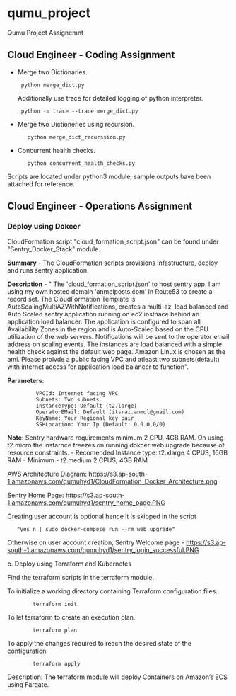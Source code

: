 # qumu_project
Qumu Project Assignemnt

## Cloud Engineer - Coding Assignment

   - Merge two Dictionaries.
    
          python merge_dict.py
      
      Additionally use trace for detailed logging of python interpreter.
      
          python -m trace --trace merge_dict.py
   
   - Merge two Dictioneries using recursion.
   
            python merge_dict_recurssion.py
   
   
   - Concurrent health checks.
   
            python concurrent_health_checks.py
      
   Scripts are located under python3 module, sample outputs have been attached for reference.
 
 
 
 ## Cloud Engineer - Operations Assignment

### Deploy using Dokcer
    
   CloudFormation script "cloud_formation_script.json" can be found under "Sentry_Docker_Stack" module.
    
   **Summary** - The CloudFormation scripts provisions infastructure, deploy and runs sentry application.
    
   **Description** - " The 'cloud_formation_script.json' to host sentry app. I am using my own hosted domain 'anmolposts.com' in Route53 to create a record set. The CloudFormation Template is AutoScalingMultiAZWithNotifications, creates a multi-az, load balanced and Auto Scaled sentry application running on ec2 instnace behind an application load balancer. The application is configured to span all Availability Zones in the region and is Auto-Scaled based on the CPU utilization of the web servers. Notifications will be sent to the operator email address on scaling events. The instances are load balanced with a simple health check against the default web page. Amazon Linux is chosen as the ami. Please proivde a public facing VPC and atleast two subnets(default) with internet access for application load balancer to function".

   **Parameters**:
   
             VPCId: Internet facing VPC
             Subnets: Two subnets
             InstanceType: Default (t2.large)
             OperatorEMail: Default (itsrai.anmol@gmail.com)
             KeyName: Your Regional key pair
             SSHLocation: Your Ip (Default: 0.0.0.0/0)
              
   **Note**: Sentry hardware requirements minimum 2 CPU, 4GB RAM.
       On using t2.micro the instarnce freezes on running dokcer web upgrade because of resource constraints.
        - Recomended Instance type:
            t2.xlarge 4 CPUS, 16GB RAM
        - Minimum -
            t2.medium 2 CPUS, 4GB RAM
        
   AWS Architecture Diagram: https://s3.ap-south-1.amazonaws.com/qumuhyd1/CloudFormation_Docker_Architecture.png
   
   Sentry Home Page: https://s3.ap-south-1.amazonaws.com/qumuhyd1/sentry_home_page.PNG
   
   Creating user account is optional hence it is skipped in the script
       
       "yes n | sudo docker-compose run --rm web upgrade"
       
   Otherwise on user account creation, Sentry Welcome page - https://s3.ap-south-1.amazonaws.com/qumuhyd1/sentry_login_successful.PNG

       
  b. Deploy using Terraform and Kubernetes
  
  Find the terraform scripts in the terraform module.
    
   To initialize a working directory containing Terraform configuration files.
     
            terraform init
   
   To let terraform to create an execution plan.  
            
            terraform plan
            
   To apply the changes required to reach the desired state of the configuration
   
            terraform apply
        
        
   Description: The terraform module will deploy Containers on Amazon’s ECS using Fargate.
   
   
        
            
